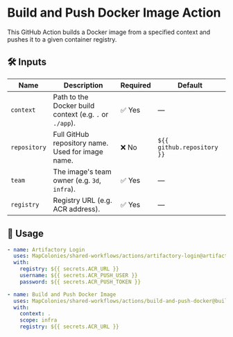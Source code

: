 # Build and Push Docker Image Action

This GitHub Action builds a Docker image from a specified context and pushes it to a given container registry.

## 🛠 Inputs

| Name         | Description                                                                 | Required | Default                        |
|--------------|-----------------------------------------------------------------------------|----------|--------------------------------|
| `context`    | Path to the Docker build context (e.g. `.` or `./app`).                     | ✅ Yes   | —                              |
| `repository` | Full GitHub repository name. Used for image name.                           | ❌ No    | `${{ github.repository }}`     |
| `team`      | The image's team owner (e.g. `3d`, `infra`).         | ✅ Yes   | —                              |
| `registry`   | Registry URL (e.g. ACR address).                                            | ✅ Yes   | —                              |


## 🚀 Usage

<!-- x-release-please-start-version -->

```yaml
- name: Artifactory Login
  uses: MapColonies/shared-workflows/actions/artifactory-login@artifactory-login-v1
  with:
    registry: ${{ secrets.ACR_URL }}
    username: ${{ secrets.ACR_PUSH_USER }}
    password: ${{ secrets.ACR_PUSH_TOKEN }}

- name: Build and Push Docker Image
  uses: MapColonies/shared-workflows/actions/build-and-push-docker@build-and-push-docker-v1
  with:
    context: .
    scope: infra
    registry: ${{ secrets.ACR_URL }}
```
<!-- x-release-please-end-version -->
